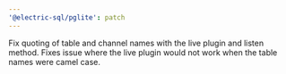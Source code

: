 ```yaml
---
'@electric-sql/pglite': patch
---
```


Fix quoting of table and channel names with the live plugin and listen method. Fixes issue where the live plugin would not work when the table names were camel case.
